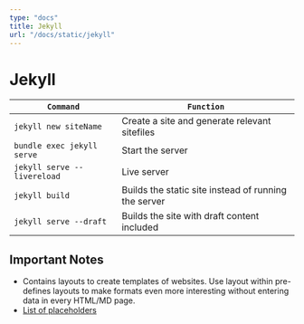 ```yaml
---
type: "docs"
title: Jekyll
url: "/docs/static/jekyll"
---
```


# Jekyll

| **`Command`**               | **`Function`**                                       |
| --------------------------- | ---------------------------------------------------- |
| `jekyll new siteName`       | Create a site and generate relevant sitefiles        |
| `bundle exec jekyll serve`  | Start the server                                     |
| `jekyll serve --livereload` | Live server                                          |
| `jekyll build`              | Builds the static site instead of running the server |
| `jekyll serve --draft`      | Builds the site with draft content included          |

## Important Notes

- Contains layouts to create templates of websites. Use layout within pre-defines layouts to make formats even more interesting without entering data in every HTML/MD page.
- [List of placeholders](https://jekyllrb.com/docs/permalinks/#placeholders)
